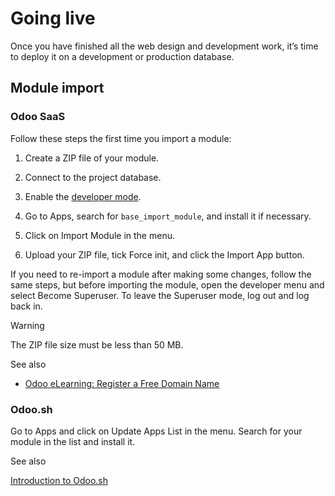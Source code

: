 # Going live

Once you have finished all the web design and development work, it’s time to
deploy it on a development or production database.

## Module import

### Odoo SaaS

Follow these steps the first time you import a module:

  1. Create a ZIP file of your module.

  2. Connect to the project database.

  3. Enable the [developer mode](../../../applications/general/developer_mode.html#developer-mode).

  4. Go to Apps, search for `base_import_module`, and install it if necessary.

  5. Click on Import Module in the menu.

  6. Upload your ZIP file, tick Force init, and click the Import App button.

If you need to re-import a module after making some changes, follow the same
steps, but before importing the module, open the developer menu and select
Become Superuser. To leave the Superuser mode, log out and log back in.

Warning

The ZIP file size must be less than 50 MB.

See also

  * [Odoo eLearning: Register a Free Domain Name](https://www.odoo.com/slides/slide/register-a-free-domain-name-1663)

### Odoo.sh

Go to Apps and click on Update Apps List in the menu. Search for your module
in the list and install it.

See also

[Introduction to
Odoo.sh](../../../administration/odoo_sh/overview/introduction.html)

